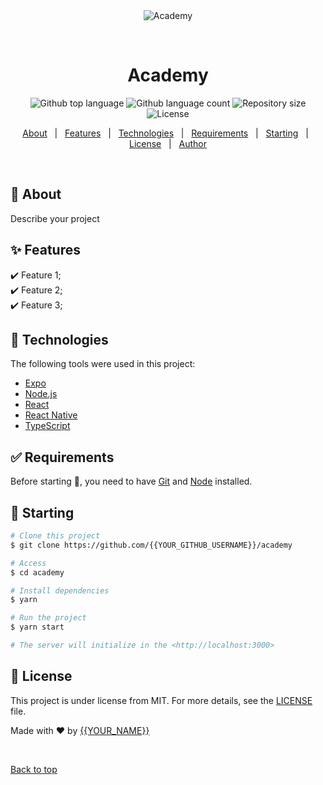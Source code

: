 <div align="center" id="top"> 
  <img src="./.github/app.gif" alt="Academy" />

  &#xa0;

  <!-- <a href="https://academy.netlify.app">Demo</a> -->
</div>

<h1 align="center">Academy</h1>

<p align="center">
  <img alt="Github top language" src="https://img.shields.io/github/languages/top/{{YOUR_GITHUB_USERNAME}}/academy?color=56BEB8">

  <img alt="Github language count" src="https://img.shields.io/github/languages/count/{{YOUR_GITHUB_USERNAME}}/academy?color=56BEB8">

  <img alt="Repository size" src="https://img.shields.io/github/repo-size/{{YOUR_GITHUB_USERNAME}}/academy?color=56BEB8">

  <img alt="License" src="https://img.shields.io/github/license/{{YOUR_GITHUB_USERNAME}}/academy?color=56BEB8">

  <!-- <img alt="Github issues" src="https://img.shields.io/github/issues/{{YOUR_GITHUB_USERNAME}}/academy?color=56BEB8" /> -->

  <!-- <img alt="Github forks" src="https://img.shields.io/github/forks/{{YOUR_GITHUB_USERNAME}}/academy?color=56BEB8" /> -->

  <!-- <img alt="Github stars" src="https://img.shields.io/github/stars/{{YOUR_GITHUB_USERNAME}}/academy?color=56BEB8" /> -->
</p>

<!-- Status -->

<!-- <h4 align="center"> 
	🚧  Academy 🚀 Under construction...  🚧
</h4> 

<hr> -->

<p align="center">
  <a href="#dart-about">About</a> &#xa0; | &#xa0; 
  <a href="#sparkles-features">Features</a> &#xa0; | &#xa0;
  <a href="#rocket-technologies">Technologies</a> &#xa0; | &#xa0;
  <a href="#white_check_mark-requirements">Requirements</a> &#xa0; | &#xa0;
  <a href="#checkered_flag-starting">Starting</a> &#xa0; | &#xa0;
  <a href="#memo-license">License</a> &#xa0; | &#xa0;
  <a href="https://github.com/{{YOUR_GITHUB_USERNAME}}" target="_blank">Author</a>
</p>

<br>

## :dart: About ##

Describe your project

## :sparkles: Features ##

:heavy_check_mark: Feature 1;\
:heavy_check_mark: Feature 2;\
:heavy_check_mark: Feature 3;

## :rocket: Technologies ##

The following tools were used in this project:

- [Expo](https://expo.io/)
- [Node.js](https://nodejs.org/en/)
- [React](https://pt-br.reactjs.org/)
- [React Native](https://reactnative.dev/)
- [TypeScript](https://www.typescriptlang.org/)

## :white_check_mark: Requirements ##

Before starting :checkered_flag:, you need to have [Git](https://git-scm.com) and [Node](https://nodejs.org/en/) installed.

## :checkered_flag: Starting ##

```bash
# Clone this project
$ git clone https://github.com/{{YOUR_GITHUB_USERNAME}}/academy

# Access
$ cd academy

# Install dependencies
$ yarn

# Run the project
$ yarn start

# The server will initialize in the <http://localhost:3000>
```

## :memo: License ##

This project is under license from MIT. For more details, see the [LICENSE](LICENSE.md) file.


Made with :heart: by <a href="https://github.com/{{YOUR_GITHUB_USERNAME}}" target="_blank">{{YOUR_NAME}}</a>

&#xa0;

<a href="#top">Back to top</a>
